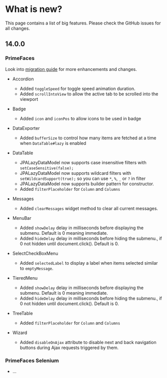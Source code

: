 # What is new?

This page contains a list of big features. Please check the GitHub issues for all changes.

## 14.0.0

### PrimeFaces

Look into [migration guide](https://primefaces.github.io/primefaces/14_0_0/#/../migrationguide/14_0_0) for more enhancements and changes.

* Accordion
    * Added `toggleSpeed` for toggle speed animation duration.
    * Added `scrollIntoView` to allow the active tab to be scrolled into the viewport
    
* Badge
    * Added `icon` and `iconPos` to allow icons to be used in badge

* DataExporter
    * Added `bufferSize` to control how many items are fetched at a time when `DataTable#lazy` is enabled

* DataTable
    * JPALazyDataModel now supports case insensitive filters with `setCaseSensitive(false);`
    * JPALazyDataModel now supports wildcard filters with `setWildcardSupport(true);` so you can use `*`, `%`, `_` or `?` in filter
    * JPALazyDataModel now supports builder pattern for constructor.
    * Added `filterPlaceholder` for `Column` and `Columns`

* Messages
    * Added `clearMessages` widget method to clear all current messages.
    
* MenuBar
    * Added `showDelay` delay in milliseconds before displaying the submenu. Default is 0 meaning immediate.
    * Added `hideDelay` delay in milliseconds before hiding the submenu., if 0 not hidden until document.click(). Default is 0.
    
* SelectCheckBoxMenu
    * Added `selectedLabel` to display a label when items selected similar to `emptyMessage`.
    
* TieredMenu
    * Added `showDelay` delay in milliseconds before displaying the submenu. Default is 0 meaning immediate.
    * Added `hideDelay` delay in milliseconds before hiding the submenu., if 0 not hidden until document.click(). Default is 0.
    
* TreeTable
    * Added `filterPlaceholder` for `Column` and `Columns`
    
* Wizard
    * Added `disableOnAjax` attribute to disable next and back navigation buttons during Ajax requests triggered by them.
  
### PrimeFaces Selenium 

* ...
